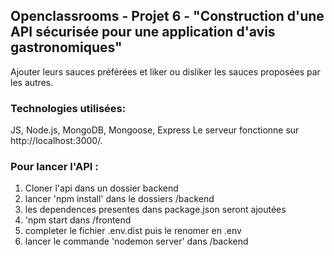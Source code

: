 


## Openclassrooms - Projet 6 - "Construction d'une API sécurisée pour une application d'avis gastronomiques"

Ajouter leurs sauces préférées et liker ou disliker les sauces proposées par les autres.

### Technologies utilisées:

JS, Node.js, MongoDB, Mongoose, Express
Le serveur fonctionne sur http://localhost:3000/.

### Pour lancer l'API :

1. Cloner l'api dans un dossier backend
2. lancer 'npm install' dans le dossiers /backend
3. les dependences presentes dans package.json seront ajoutées
4. 'npm start dans /frontend
5. completer le fichier .env.dist puis le renomer en .env
3. lancer le commande 'nodemon server' dans /backend




